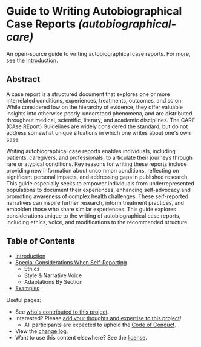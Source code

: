 # Guide to Writing Autobiographical Case Reports _(autobiographical-care)_

An open-source guide to writing autobiographical case reports. For more, see the [Introduction](guide/introduction.md).

## Abstract

A case report is a structured document that explores one or more interrelated conditions, experiences, treatments, outcomes, and so on. While considered low on the hierarchy of evidence, they offer valuable insights into otherwise poorly-understood phenomena, and are distributed throughout medical, scientific, literary, and academic disciplines. The CARE (CAse REport) Guidelines are widely considered the standard, but do not address somewhat unique situations in which one writes about one's own case.

Writing autobiographical case reports enables individuals, including patients, caregivers, and professionals, to articulate their journeys through rare or atypical conditions. Key reasons for writing these reports include providing new information about uncommon conditions, reflecting on significant personal impacts, and addressing gaps in published research. This guide especially seeks to empower individuals from underrepresented populations to document their experiences, enhancing self-advocacy and promoting awareness of complex health challenges. These self-reported narratives can inspire further research, inform treatment practices, and embolden those who share similar experiences. This guide explores considerations unique to the writing of autobiographical case reports, including ethics, voice, and modifications to the recommended structure.

## Table of Contents

-   [Introduction](guide/introduction.md)
-   [Special Considerations When Self-Reporting](guide/considerations.md)
    -   Ethics
    -   Style & Narrative Voice
    -   Adaptations By Section
-   [Examples](guide/examples.md)

Useful pages:

-   See [who's contributed to this project](AUTHORS.md).
-   Interested? Please [add your thoughts and expertise to this project](CONTRIBUTING.md)!
    -   All participants are expected to uphold the [Code of Conduct](CODE_OF_CONDUCT.md).
-   View the [change log](CHANGES.md).
-   Want to use this content elsewhere? See the [license](LICENSE.md).
